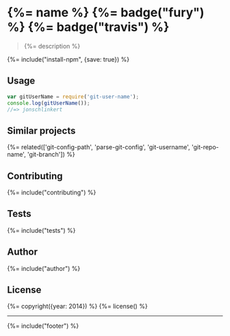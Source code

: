# {%= name %} {%= badge("fury") %} {%= badge("travis") %}

> {%= description %}

{%= include("install-npm", {save: true}) %}

## Usage

```js
var gitUserName = require('git-user-name');
console.log(gitUserName());
//=> jonschlinkert
```

## Similar projects
{%= related(['git-config-path', 'parse-git-config', 'git-username', 'git-repo-name', 'git-branch']) %}

## Contributing
{%= include("contributing") %}

## Tests
{%= include("tests") %}

## Author
{%= include("author") %}

## License
{%= copyright({year: 2014}) %}
{%= license() %}

***

{%= include("footer") %}
